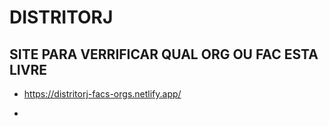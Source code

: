 # DISTRITORJ 

SITE PARA VERRIFICAR QUAL ORG OU FAC ESTA LIVRE
-

- https://distritorj-facs-orgs.netlify.app/

-